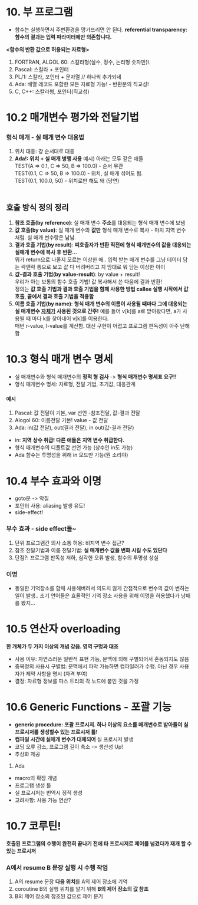 
# 10. 부 프로그램
- 함수는 실행하면서 주변환경을 망가뜨리면 안 된다.
**referential transparency: 함수의 결과는 입력 파라미터에만 의존합니다.**

**<함수의 반환 값으로 허용되는 자료형>**
1. FORTRAN, ALGOL 60: 스칼라형(실수, 정수, 논리형 숫자만)\
2. Pascal: 스칼라 + 포인터
3. PL/1: 스칼라, 포인터 + 문자열 // 하나씩 추가되네
4. Ada: 배열 레코드 포함한 모든 자료형 가능! - 반환문의 직교성!
5. C, C++: 스칼라형, 포인터(직교성)  

# 10.2 매개변수 평가와 전달기법
### 형식 매개 - 실 매개 변수 대응법
1. 위치 대응: 걍 순서대로 대응
2. **Ada!: 위치 + 실 매개 병행 사용**
예시) 아래는 모두 같은 애들 <br>
TEST(A => 0.1, C => 50, B => 100.0) - 순서 무관 <br>
TEST(0.1, C => 50, B => 100.0) - 위치, 실 매개 섞어도 됨. <br>
TEST(0.1, 100.0, 50) - 위치로만 해도 돼 (당연) <br> <br>


## 호출 방식 정의 정리
1. **참조 호출(by reference)**: 실 매개 변수 **주소**를 대응되는 형식 매개 변수에 보냄 <br>
2. **값 호출(by value)**: 실 매개 변수의 **값만** 형식 매개 변수로 복사 - 마치 지역 변수 처럼. 실 매개 변수랑은 남남. <br>
3. **결과 호출 기법(by result)**: **피호출자가 반환 직전에 형식 매개변수의 값을 대응되는 실매개 변수에 복사 후 반환...** <br> 뭐가 return으로 나올지 모르는 이상한 애.. 입력 받는 매개 변수를 그냥 데이터 담는 락앤락 통으로 보고 값 다 버려버리고 지 맘대로 뭐 담는 이상한 아이 <br>
4. **값-결과 호출 기법(by value-result)**: by value + result! <br>
우리가 아는 보통의 함수 호출 기법! 값 복사해서 쓴 다음에 결과 반환! <br> 정의는 **값 호출 기법과 결과 호출 기법을 함께 사용한 방법 callee 실행 시작에서 값 호출, 끝에서 결과 호출 기법을 적용함** <br>
5. **이름 호출 기법(by name)**: **형식 매개 변수의 이름이 사용될 때마다 그에 대응되는 실 매개변수 <U>자체가</U> 사용된 것으로 간주!** 예를 들어 v[k]를 a로 받아왔다면, a가 사용될 때 마다 k를 찾아내어 v[k]를 이용한다.   <br>
매번 r-value, l-value를 계산함. 대신 구현이 어렵고 프로그램 판독성이 아주 난해함  <br>

# 10.3 형식 매개 변수 명세
- 실 매개변수와 형식 매개변수의 **정적 형 검사** -> **형식 매개변수 명세표 요구!!**
- 형식 매개변수 명세: 자료형, 전달 기법, 초기값, 대응관계
#### 예시
1. Pascal: 값 전달이 기본, var 선언 -참조전달, 값-결과 전달
2. Alogol 60: 이름전달 기본! value - 값 전달
3. Ada: in(값 전달), out(결과 전달), in out(값-결과 전달)
- in: **지역 상수 취급! 다른 애들은 지역 변수 취급한다.**
- 형식 매개변수의 디폴트값 선언 가능 (상수인 in도 가능)
- Ada 함수는 투명성을 위해 in 모드만 가능(뭔 소리야)


# 10.4 부수 효과와 이명
- goto문 -> 악질
- 포인터 사용: aliasing 발생 유도!
- side-effect!

### 부수 효과 - side effect들~
1. 단위 프로그램간 의사 소통 허용: 비지역 변수 접근?
2. 참조 전달기법과 이름 전달기법: **실 매개변수 값을 변화 시킬 수도 있단다** 
3. 단점?: 프로그램 판독성 저하, 심각한 오류 발생, 함수의 투명성 상실

### 이명
- 동일한 기억장소를 함께 사용해버려서 의도치 않게 간접적으로 변수의 값이 변하는 일이 발생.. 초기 언어들은 효율적인 기억 장소 사용을 위해 이명을 허용했다가 낭패를 봤지...


# 10.5 연산자 overloading
**한 개체가 두 가지 이상의 개념 갖음. 영역 구멍과 대조**
- 사용 이유: 자연스러운 일반적 표현 가능, 문맥에 의해 구별되어서 혼동되지도 않음
- 중복정의 사용시 구별법: 문맥에서 파악 가능하면 컴파일러가 수행. 아닌 경우 사용자가 제약 사항을 명시 (자격 부여)
- 결정: 자료형 정보를 파스 트리의 각 노드에 붙인 것을 가정
# 10.6 Generic Functions - 포괄 기능
- **generic procedure: 포괄 프로시저. 하나 이상의 요소를 매개변수로 받아들여 실 프로시저를 생성할수 있는 프로시저 틀!**
- **컴파일 시간에 실매개 변수가 대체되어** 실 프로시저 발생
- 코딩 오류 감소, 프로그램 길이 축소 -> 생산성 Up!
- 추상화 제공
1. Ada
- macro의 확장 개념
- 프로그램 생성 틀
- 실 프로시저는 번역시 정적 생성
- 고려사항: 사용 가능 연산?
# 10.7 코루틴! 
**호출된 프로그램의 수행이 완전히 끝나기 전에 타 프로시저로 제어를 넘겼다가 재개 할 수 있는 프로시저**

### A에서 resume B 문장 실행 시 수행 작업
1. A의 resume 문장 **다음 위치**를 A의 제어 장소에 기억
2. coroutine B의 실행 위치를 알기 위해 **B의 제어 장소의 값 참조**
3. B의 제어 장소의 참조된 값으로 제어 분기 
